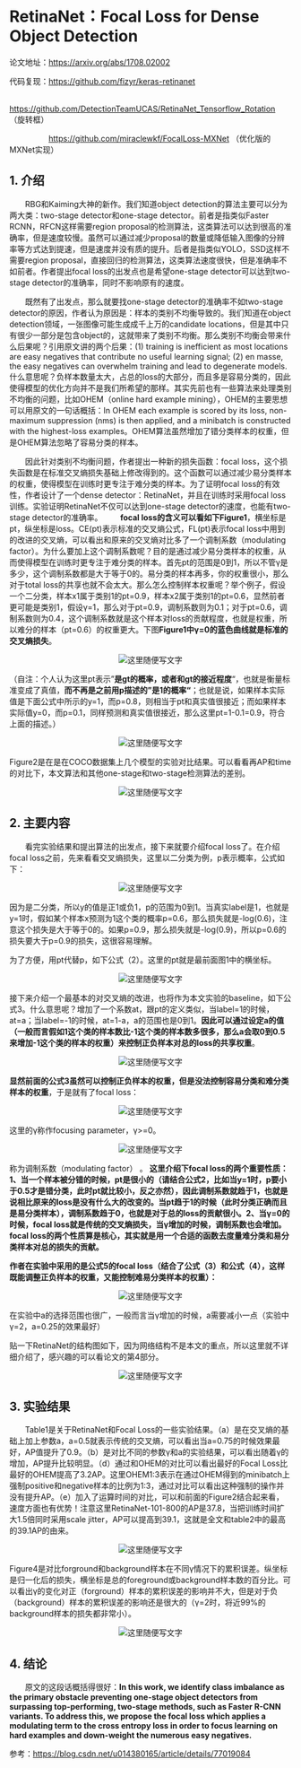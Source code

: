 

# **RetinaNet：Focal Loss for Dense Object Detection**

论文地址：<https://arxiv.org/abs/1708.02002>

代码复现：<https://github.com/fizyr/keras-retinanet>

​&emsp;&emsp;&emsp;&emsp;&emsp;<https://github.com/DetectionTeamUCAS/RetinaNet_Tensorflow_Rotation> （旋转框）

​&emsp;&emsp;&emsp;&emsp;&emsp;<https://github.com/miraclewkf/FocalLoss-MXNet> （优化版的MXNet实现）



## 1. 介绍

&emsp;&emsp;RBG和Kaiming大神的新作。我们知道object detection的算法主要可以分为两大类：two-stage detector和one-stage detector。前者是指类似Faster RCNN，RFCN这样需要region proposal的检测算法，这类算法可以达到很高的准确率，但是速度较慢。虽然可以通过减少proposal的数量或降低输入图像的分辨率等方式达到提速，但是速度并没有质的提升。后者是指类似YOLO，SSD这样不需要region proposal，直接回归的检测算法，这类算法速度很快，但是准确率不如前者。作者提出focal loss的出发点也是希望one-stage detector可以达到two-stage detector的准确率，同时不影响原有的速度。

&emsp;&emsp;既然有了出发点，那么就要找one-stage detector的准确率不如two-stage detector的原因，作者认为原因是：样本的类别不均衡导致的。我们知道在object detection领域，一张图像可能生成成千上万的candidate locations，但是其中只有很少一部分是包含object的，这就带来了类别不均衡。那么类别不均衡会带来什么后果呢？引用原文讲的两个后果：(1) training is inefficient as most locations are easy negatives that contribute no useful learning signal; (2) en masse, the easy negatives can overwhelm training and lead to degenerate models. 什么意思呢？负样本数量太大，占总的loss的大部分，而且多是容易分类的，因此使得模型的优化方向并不是我们所希望的那样。其实先前也有一些算法来处理类别不均衡的问题，比如OHEM（online hard example mining），OHEM的主要思想可以用原文的一句话概括：In OHEM each example is scored by its loss, non-maximum suppression (nms) is then applied, and a minibatch is constructed with the highest-loss examples。OHEM算法虽然增加了错分类样本的权重，但是OHEM算法忽略了容易分类的样本。

&emsp;&emsp;因此针对类别不均衡问题，作者提出一种新的损失函数：focal loss，这个损失函数是在标准交叉熵损失基础上修改得到的。这个函数可以通过减少易分类样本的权重，使得模型在训练时更专注于难分类的样本。为了证明focal loss的有效性，作者设计了一个dense detector：RetinaNet，并且在训练时采用focal loss训练。实验证明RetinaNet不仅可以达到one-stage detector的速度，也能有two-stage detector的准确率。
&emsp;&emsp;**focal loss的含义可以看如下Figure1**，横坐标是pt，纵坐标是loss。CE(pt)表示标准的交叉熵公式，FL(pt)表示focal loss中用到的改进的交叉熵，可以看出和原来的交叉熵对比多了一个调制系数（modulating factor）。为什么要加上这个调制系数呢？目的是通过减少易分类样本的权重，从而使得模型在训练时更专注于难分类的样本。首先pt的范围是0到1，所以不管γ是多少，这个调制系数都是大于等于0的。易分类的样本再多，你的权重很小，那么对于total loss的共享也就不会太大。那么怎么控制样本权重呢？举个例子，假设一个二分类，样本x1属于类别1的pt=0.9，样本x2属于类别1的pt=0.6，显然前者更可能是类别1，假设γ=1，那么对于pt=0.9，调制系数则为0.1；对于pt=0.6，调制系数则为0.4，这个调制系数就是这个样本对loss的贡献程度，也就是权重，所以难分的样本（pt=0.6）的权重更大。下图**Figure1中γ=0的蓝色曲线就是标准的交叉熵损失**。<div align="center">

![这里随便写文字](https://github.com/clw5180/CV_Paper/blob/master/res/RetinaNet/1.png)</div>

（自注：个人认为这里pt表示”**是gt的概率，或者和gt的接近程度**“，也就是衡量标准变成了真值，**而不再是之前用p描述的”是1的概率“**；也就是说，如果样本实际值是下面公式中所示的y=1，而p=0.8，则相当于pt和真实值很接近；而如果样本实际值y=0，而p=0.1，同样预测和真实值很接近，那么这里pt=1-0.1=0.9，符合上面的描述。）<div align="center">

![这里随便写文字](https://github.com/clw5180/CV_Paper/blob/master/res/RetinaNet/2.png)</div>

Figure2是在是在COCO数据集上几个模型的实验对比结果。可以看看再AP和time的对比下，本文算法和其他one-stage和two-stage检测算法的差别。<div align="center">

![这里随便写文字](https://github.com/clw5180/CV_Paper/blob/master/res/RetinaNet/3.png)</div>

## 2. 主要内容

&emsp;&emsp;看完实验结果和提出算法的出发点，接下来就要介绍focal loss了。在介绍focal loss之前，先来看看交叉熵损失，这里以二分类为例，p表示概率，公式如下：<div align="center">

![这里随便写文字](https://github.com/clw5180/CV_Paper/blob/master/res/RetinaNet/4.png)</div>

因为是二分类，所以y的值是正1或负1，p的范围为0到1。当真实label是1，也就是y=1时，假如某个样本x预测为1这个类的概率p=0.6，那么损失就是-log(0.6)，注意这个损失是大于等于0的。如果p=0.9，那么损失就是-log(0.9)，所以p=0.6的损失要大于p=0.9的损失，这很容易理解。

为了方便，用pt代替p，如下公式（2）。这里的pt就是最前面图1中的横坐标。<div align="center">

![这里随便写文字](https://github.com/clw5180/CV_Paper/blob/master/res/RetinaNet/5.png)</div>

接下来介绍一个最基本的对交叉熵的改进，也将作为本文实验的baseline，如下公式3。什么意思呢？增加了一个系数at，跟pt的定义类似，当label=1的时候，at=a；当label=-1的时候，at=1-a，a的范围也是0到1。**因此可以通过设定a的值（一般而言假如1这个类的样本数比-1这个类的样本数多很多，那么a会取0到0.5来增加-1这个类的样本的权重）来控制正负样本对总的loss的共享权重**。<div align="center">

![这里随便写文字](https://github.com/clw5180/CV_Paper/blob/master/res/RetinaNet/6.png)</div>

**显然前面的公式3虽然可以控制正负样本的权重，但是没法控制容易分类和难分类样本的权重**，于是就有了focal loss：<div align="center">

![这里随便写文字](https://github.com/clw5180/CV_Paper/blob/master/res/RetinaNet/7.png)

</div>

这里的γ称作focusing parameter，γ>=0。<div align="center">

![这里随便写文字](https://github.com/clw5180/CV_Paper/blob/master/res/RetinaNet/8.png)

</div>

称为调制系数（modulating factor） 。
**这里介绍下focal loss的两个重要性质：1、当一个样本被分错的时候，pt是很小的（请结合公式2，比如当y=1时，p要小于0.5才是错分类，此时pt就比较小，反之亦然），因此调制系数就趋于1，也就是说相比原来的loss是没有什么大的改变的。当pt趋于1的时候（此时分类正确而且是易分类样本），调制系数趋于0，也就是对于总的loss的贡献很小。2、当γ=0的时候，focal loss就是传统的交叉熵损失，当γ增加的时候，调制系数也会增加。** 
**focal loss的两个性质算是核心，其实就是用一个合适的函数去度量难分类和易分类样本对总的损失的贡献。**

**作者在实验中采用的是公式5的focal loss（结合了公式（3）和公式（4），这样既能调整正负样本的权重，又能控制难易分类样本的权重）：**<div align="center">

![这里随便写文字](https://github.com/clw5180/CV_Paper/blob/master/res/RetinaNet/9.png)</div>

在实验中a的选择范围也很广，一般而言当γ增加的时候，a需要减小一点（实验中γ=2，a=0.25的效果最好）

贴一下RetinaNet的结构图如下，因为网络结构不是本文的重点，所以这里就不详细介绍了，感兴趣的可以看论文的第4部分。<div align="center">

![这里随便写文字](https://github.com/clw5180/CV_Paper/blob/master/res/RetinaNet/10.png)</div>



## 3. 实验结果

&emsp;&emsp;Table1是关于RetinaNet和Focal Loss的一些实验结果。（a）是在交叉熵的基础上加上参数a，a=0.5就表示传统的交叉熵，可以看出当a=0.75的时候效果最好，AP值提升了0.9。（b）是对比不同的参数γ和a的实验结果，可以看出随着γ的增加，AP提升比较明显。（d）通过和OHEM的对比可以看出最好的Focal Loss比最好的OHEM提高了3.2AP。这里OHEM1:3表示在通过OHEM得到的minibatch上强制positive和negative样本的比例为1:3，通过对比可以看出这种强制的操作并没有提升AP。（e）加入了运算时间的对比，可以和前面的Figure2结合起来看，速度方面也有优势！注意这里RetinaNet-101-800的AP是37.8，当把训练时间扩大1.5倍同时采用scale jitter，AP可以提高到39.1，这就是全文和table2中的最高的39.1AP的由来。<div align="center">

![这里随便写文字](https://github.com/clw5180/CV_Paper/blob/master/res/RetinaNet/11.png)</div>

Figure4是对比forground和background样本在不同γ情况下的累积误差。纵坐标是归一化后的损失，横坐标是总的foreground或background样本数的百分比。可以看出γ的变化对正（forground）样本的累积误差的影响并不大，但是对于负（background）样本的累积误差的影响还是很大的（γ=2时，将近99%的background样本的损失都非常小）。<div align="center">

![这里随便写文字](https://github.com/clw5180/CV_Paper/blob/master/res/RetinaNet/12.png)</div>



## 4. 结论

&emsp;&emsp;原文的这段话概括得很好：**In this work, we identify class imbalance as the primary obstacle preventing one-stage object detectors from surpassing top-performing, two-stage methods, such as Faster R-CNN variants. To address this, we propose the focal loss which applies a modulating term to the cross entropy loss in order to focus learning on hard examples and down-weight the numerous easy negatives.**




参考：https://blog.csdn.net/u014380165/article/details/77019084 
